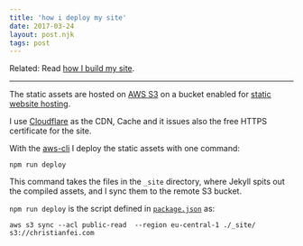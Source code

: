 ```yaml
---
title: 'how i deploy my site'
date: 2017-03-24
layout: post.njk
tags: post
---
```


Related: Read [how I build my site](/posts/how-i-build-my-site/).

---

The static assets are hosted on [AWS S3](https://aws.amazon.com/s3/) on a bucket enabled for [static website hosting](http://docs.aws.amazon.com/AmazonS3/latest/dev/WebsiteHosting.html).

I use [Cloudflare](https://www.cloudflare.com/) as the CDN, Cache and it issues also the free HTTPS certificate for the site.

With the [aws-cli](https://github.com/aws/aws-cli) I deploy the static assets with one command:

```
npm run deploy
```

This command takes the files in the `_site` directory, where Jekyll spits out the compiled assets, and I sync them to the remote S3 bucket.

`npm run deploy` is the script defined in [`package.json`](https://github.com/christian-fei/christian-fei.github.io/tree/master/package.json) as:

```
aws s3 sync --acl public-read  --region eu-central-1 ./_site/ s3://christianfei.com
```
